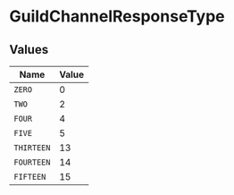 # GuildChannelResponseType


## Values

| Name       | Value      |
| ---------- | ---------- |
| `ZERO`     | 0          |
| `TWO`      | 2          |
| `FOUR`     | 4          |
| `FIVE`     | 5          |
| `THIRTEEN` | 13         |
| `FOURTEEN` | 14         |
| `FIFTEEN`  | 15         |